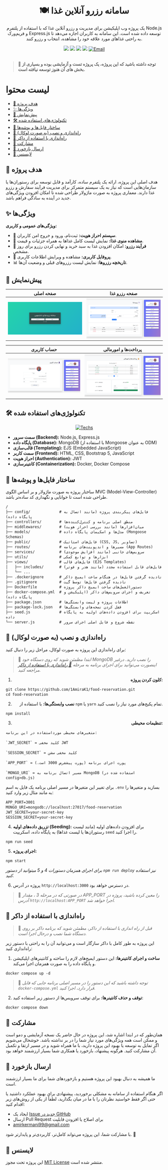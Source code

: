 <div align="center">

# 🍽️ سامانه رزرو آنلاین غذا

یک پروژه وب اپلیکیشن برای مدیریت و رزرو آنلاین غذا که با استفاده از پلتفرم Node.js و فریم‌ورک Express.js توسعه داده شده است. این سامانه به کاربران اجازه می‌دهد تا به راحتی غذاهای مورد علاقه خود را مشاهده، انتخاب و رزرو کنند.


 <img src="https://img.shields.io/badge/Node.js-v22.x-84ba64.svg" />
  <img src="https://img.shields.io/badge/Express.js-5.x-f0f1f3.svg" />
   <img src="https://img.shields.io/badge/MongoDB-%5E8-00684A.svg" />
    <img src="https://img.shields.io/github/license/1AmiraK1/food-reservation?color=750014" />
    <a href="mailto:amirkermani99@gmail.com">
        <img src="https://img.shields.io/badge/Email-Contact%20Me-blue"
            alt="Email"></a>
</div>

<br>

> **📌 توجه داشته باشید که این پروژه، یک پروژه تست و آزمایشی بوده و بسیاری از بخش های آن هنوز توسعه نیافته است.**


# لیست محتوا
- [🎯 هدف پروژه](#-هدف-پروژه)
- [✨ ویژگی‌ها](#-ویژگیها)
- [📸 پیش‌نمایش](#-پیشنمایش)
- [🛠️ تکنولوژی‌های استفاده شده](#%EF%B8%8F-تکنولوژیهای-استفاده-شده)
- [📂 ساختار فایل‌ها و پوشه‌ها](#-ساختار-فایلها-و-پوشهها)
- [🚀 راه‌اندازی و نصب (به صورت لوکال)](#-راهاندازی-و-نصب-به-صورت-لوکال)
- [🐳 راه‌اندازی با استفاده از داکر](#-راهاندازی-با-استفاده-از-داکر)
- [🤝 مشارکت](#-مشارکت)
- [💬 ارسال بازخورد](#-ارسال-بازخورد)
- [📄 لایسنس](#-لایسنس)



## 🎯 هدف پروژه

هدف اصلی این پروژه، ارائه یک پلتفرم ساده، کارآمد و قابل توسعه برای رستوران‌ها یا سازمان‌هایی است که نیاز به یک سیستم متمرکز برای مدیریت فرآیند سفارش و رزرو غذا دارند. معماری پروژه به صورت ماژولار طراحی شده تا امکان افزودن ویژگی‌های جدید در آینده به سادگی فراهم باشد.

## ✨ ویژگی‌ها

**ویژگی‌های عمومی و کاربری:**

  * 🔐 **سیستم احراز هویت:** ثبت‌نام، ورود و خروج امن کاربران.
  * 📜 **مشاهده منوی غذا:** نمایش لیست کامل غذاها به همراه جزئیات و قیمت.
  * 🛒 **فرآیند رزرو:** امکان افزودن غذا به سبد خرید و نهایی کردن رزرو برای روز مشخص.
  * 👤 **پروفایل کاربری:** مشاهده و ویرایش اطلاعات کاربری.
  * 📊 **تاریخچه رزروها:** نمایش لیست رزروهای قبلی و وضعیت آن‌ها.

## 📸 پیش‌نمایش

| صفحه اصلی | صفحه رزرو غذا |
|---------------|-----------------------------|
| ![صفحه اصلی](./public/image/screenshots/index.png) | ![رزرو غذا](./public/image/screenshots/reserve.png) |

| حساب کاربری | پرداخت‌ها و امورمالی |
|----------------|----------------|
| ![پروفایل](./public/image/screenshots/profile.png) | ![پرداخت‌ها](./public/image/screenshots/payments.png) |


## 🛠️ تکنولوژی‌های استفاده شده
<div align="center">

[![Techs](https://skillicons.dev/icons?i=js,nodejs,express,mongodb,html,css,bootstrap,docker)](https://skillicons.dev)

</div>

  * **سمت سرور (Backend):** Node.js, Express.js
  * **پایگاه داده (Database):** MongoDB (با استفاده از Mongoose به عنوان ODM)
  * **قالب‌سازی (Templating):** EJS (Embedded JavaScript)
  * **سمت کاربر (Frontend):** HTML, CSS, Bootstrap 5, JavaScript
  * **احراز هویت (Authentication):** JWT
  * **کانتینرسازی (Containerization):** Docker, Docker Compose

## 📂 ساختار فایل‌ها و پوشه‌ها

ساختار پروژه به صورت ماژولار و بر اساس الگوی MVC (Model-View-Controller) طراحی شده است تا خوانایی و نگهداری کد ساده‌تر باشد.

```
/
├── config/             # فایل‌های پیکربندی پروژه (مانند اتصال به پایگاه داده)
├── controllers/        # منطق اصلی برنامه و کنترل‌کننده‌ها
├── middlewares/        # میان‌افزارها (مانند بررسی احراز هویت)
├── models/             # مدل‌ها و اسکیمای پایگاه داده (Mongoose Schemas)
├── public/             # فایل‌های استاتیک (CSS, JS, تصاویر)
├── routes/             # مسیرها و اندپوینت‌های برنامه (App Routes)
├── services/           # سرویس‌های جانبی (مانند افزایش موجودی)
├── utils/              # ابزارها و توابع کمکی
├── views/              # فایل‌های قالب (EJS Templates)
│   ├── includes/       # فایل‌های قابل استفاده مجدد (مانند هدر و فوتر)
│   └── ...
├── .dockerignore       # نادیده گرفتن فایل‌ها در هنگام ساخت ایمیج داکر
├── .gitignore          # نادیده گرفتن فایل‌ها توسط گیت
├── Dockerfile          # دستورالعمل‌های ساخت ایمیج داکر پروژه
├── docker-compose.yml  # تعریف و اجرای سرویس‌های داکر (اپلیکیشن و پایگاه داده)
├── package.json        # اطلاعات پروژه و لیست وابستگی‌ها
├── package-lock.json   # قفل کردن نسخه‌های وابستگی‌ها
├── seed.js             # اسکریپت برای افزودن داده‌های اولیه به پایگاه داده
└── server.js           # نقطه شروع و فایل اصلی اجرای سرور
```

## 🚀 راه‌اندازی و نصب (به صورت لوکال)

برای راه‌اندازی این پروژه به صورت لوکال، مراحل زیر را دنبال کنید:

>📌 *ابتدا مطمئن شوید که روی دستگاه خود MongoDB را نصب دارید. درغیر اینصورت می‌توانید برای اجرای برنامه به مرحله [🐳 راه‌اندازی با استفاده از داکر](#-راهاندازی-با-استفاده-از-داکر) مراجعه کنید.*

<div align="right">

1.  **کلون کردن پروژه:**

</div>

```
git clone https://github.com/1AmiraK1/food-reservation.git
cd food-reservation
```

<div align="right">

2.  **نصب وابستگی‌ها:**
    با استفاده از `npm` یا `yarn` تمام پکیج‌های مورد نیاز را نصب کنید.

</div>

```
npm install
```
<div align="right">

3.  **تنظیمات محیطی:**
    
</div>

    متغیرهای محیطی مورداستفاده در این برنامه:

    `JWT_SECRET` = کلید مخفی JWT

    `SESSION_SECRET` = کلید مخفی سشن

    `APP_PORT` = پورت اجرای برنامه (پورت پیشفرض 3000 است.)
    
    `MONGO_URI` = مسیر اتصال برنامه به MongoDB (استفاده شده در config>db.js)

   برای تغییر این متغیرها در مسیر اصلی برنامه یک فایل به اسم `.env` بسازید و متغیرها را به مانند مثال  زیر وارد کنید:


    APP_PORT=3001
    MONGO_URI=mongodb://localhost:27017/food-reservation
    JWT_SECRET=your-secret-key
    SESSION_SECRET=your-secret-key

4.  **تزریق داده‌های اولیه (Seeding):**
    برای افزودن داده‌های اولیه (مانند لیست رستوران‌ها یا لیست غذاها) به پایگاه داده، اسکریپت `seed` را اجرا کنید.

```
npm run seed
```

5.  **اجرای پروژه:**

```
npm start
```
*برای اجرای همزمان دستورات 4  و 5 میتوانید از دستور `npm run deploy` نیز استفاده کنید.*

6. پروژه در آدرس `http://localhost:3000` در دسترس خواهد بود.

>📌 *در صورتی که در مرحله 3 ، مقدار APP_PORT را معین کرده باشید، پروژه در آدرس `http://localhost:APP_PORT` اجرا خواهد شد.*


## 🐳 راه‌اندازی با استفاده از داکر

>📌 *قبل از راه اندازی با استفاده از داکر، مطمئن شوید که برنامه داکر بر روی دستگاه شما نصب و درحال اجرا است.*

این پروژه به طور کامل با داکر سازگار است و می‌توانید آن را به راحتی با دستور زیر راه‌اندازی کنید:

1.  **ساخت و اجرای کانتینرها:**
    این دستور ایمیج‌های لازم را ساخته و کانتینرهای اپلیکیشن و پایگاه داده را به صورت همزمان اجرا می‌کند.

```
docker compose up -d
```
>📌 *توجه داشته باشید که این دستور را در مسیر اصلی برنامه جایی که فایل `docker-compose.yml` قرار دارد، اجرا کنید.*

2. **توقف و حذف کانتینرها:**  برای توقف سرویس‌ها از دستور زیر استفاده کنید:

```
docker compose down
```

## 🤝 مشارکت

همان‌طور که در ابتدا اشاره شد، این پروژه در حال حاضر یک نسخه آزمایشی و دمو است و ممکن است همه ویژگی‌های مورد نیاز شما را در بر نداشته باشد. خوشحال می‌شویم اگر تمایل به توسعه یا بهبود این پروژه دارید، با ما همراه شوید و در مسیر ارتقا و تکمیل آن مشارکت کنید. هرگونه پیشنهاد، بازخورد یا همکاری شما بسیار ارزشمند خواهد بود.

## 💬 ارسال بازخورد

ما همیشه به دنبال بهبود این پروژه هستیم و بازخوردهای شما برای ما بسیار ارزشمند است.

اگر هنگام استفاده از سامانه به مشکلی برخوردید، پیشنهادی برای بهبود عملکرد داشتید یا حتی اگر فقط خواستید نظرتان را با ما در میان بگذارید، لطفاً از یکی از روش‌های زیر اقدام کنید:

- ایجاد یک [Issue جدید در GitHub](https://github.com/1AmiraK1/food-reservation/issues)
- ارسال Pull Request برای اصلاح یا افزودن قابلیت
- amirkermani99@gmail.com

با مشارکت شما، این پروژه می‌تواند کامل‌تر، کاربردی‌تر و پایدارتر شود. 🙌

## 📄 لایسنس

این پروژه تحت مجوز [MIT License](https://opensource.org/licenses/MIT) منتشر شده است.
